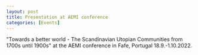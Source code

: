 ```yaml
---
layout: post
title: Presentation at AEMI conference
categories: [Events] 
---
```

"Towards a better world - The Scandinavian Utopian Communities from 1700s until 1900s" at the AEMI conference in Fafe, Portugal 18.9.-1.10.2022.
